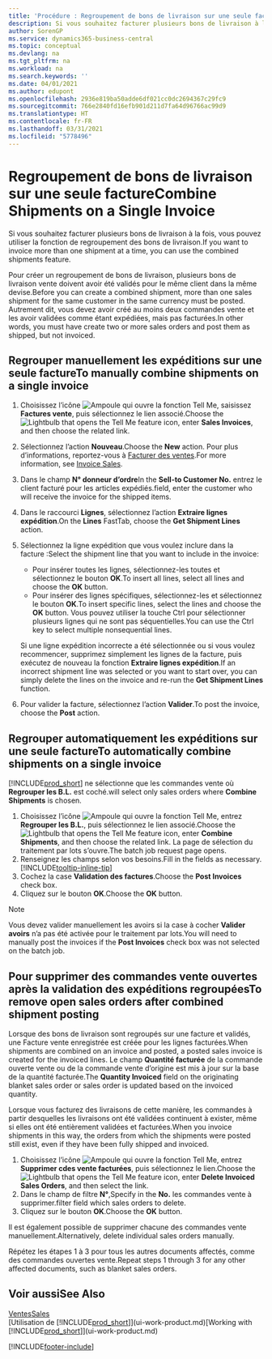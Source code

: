 ```yaml
---
title: 'Procédure : Regroupement de bons de livraison sur une seule facture | Microsoft Docs'
description: Si vous souhaitez facturer plusieurs bons de livraison à la fois, vous pouvez utiliser la fonction de regroupement des bons de livraison.
author: SorenGP
ms.service: dynamics365-business-central
ms.topic: conceptual
ms.devlang: na
ms.tgt_pltfrm: na
ms.workload: na
ms.search.keywords: ''
ms.date: 04/01/2021
ms.author: edupont
ms.openlocfilehash: 2936e819ba50adde6df021cc0dc2694367c29fc9
ms.sourcegitcommit: 766e2840fd16efb901d211d7fa64d96766ac99d9
ms.translationtype: HT
ms.contentlocale: fr-FR
ms.lasthandoff: 03/31/2021
ms.locfileid: "5778496"
---
```

# <a name="combine-shipments-on-a-single-invoice"></a><span data-ttu-id="d3971-103">Regroupement de bons de livraison sur une seule facture</span><span class="sxs-lookup"><span data-stu-id="d3971-103">Combine Shipments on a Single Invoice</span></span>
<span data-ttu-id="d3971-104">Si vous souhaitez facturer plusieurs bons de livraison à la fois, vous pouvez utiliser la fonction de regroupement des bons de livraison.</span><span class="sxs-lookup"><span data-stu-id="d3971-104">If you want to invoice more than one shipment at a time, you can use the combined shipments feature.</span></span>  

<span data-ttu-id="d3971-105">Pour créer un regroupement de bons de livraison, plusieurs bons de livraison vente doivent avoir été validés pour le même client dans la même devise.</span><span class="sxs-lookup"><span data-stu-id="d3971-105">Before you can create a combined shipment, more than one sales shipment for the same customer in the same currency must be posted.</span></span> <span data-ttu-id="d3971-106">Autrement dit, vous devez avoir créé au moins deux commandes vente et les avoir validées comme étant expédiées, mais pas facturées.</span><span class="sxs-lookup"><span data-stu-id="d3971-106">In other words, you must have create two or more sales orders and post them as shipped, but not invoiced.</span></span> 

## <a name="to-manually-combine-shipments-on-a-single-invoice"></a><span data-ttu-id="d3971-107">Regrouper manuellement les expéditions sur une seule facture</span><span class="sxs-lookup"><span data-stu-id="d3971-107">To manually combine shipments on a single invoice</span></span>  
1. <span data-ttu-id="d3971-108">Choisissez l’icône ![Ampoule qui ouvre la fonction Tell Me](media/ui-search/search_small.png "Dites-moi ce que vous voulez faire"), saisissez **Factures vente**, puis sélectionnez le lien associé.</span><span class="sxs-lookup"><span data-stu-id="d3971-108">Choose the ![Lightbulb that opens the Tell Me feature](media/ui-search/search_small.png "Tell me what you want to do") icon, enter **Sales Invoices**, and then choose the related link.</span></span>  
2. <span data-ttu-id="d3971-109">Sélectionnez l’action **Nouveau**.</span><span class="sxs-lookup"><span data-stu-id="d3971-109">Choose the **New** action.</span></span> <span data-ttu-id="d3971-110">Pour plus d’informations, reportez-vous à [Facturer des ventes](sales-how-invoice-sales.md).</span><span class="sxs-lookup"><span data-stu-id="d3971-110">For more information, see [Invoice Sales](sales-how-invoice-sales.md).</span></span>
3. <span data-ttu-id="d3971-111">Dans le champ **N° donneur d’ordre**</span><span class="sxs-lookup"><span data-stu-id="d3971-111">In the **Sell-to Customer No.**</span></span> <span data-ttu-id="d3971-112">entrez le client facturé pour les articles expédiés.</span><span class="sxs-lookup"><span data-stu-id="d3971-112">field, enter the customer who will receive the invoice for the shipped items.</span></span>  
4. <span data-ttu-id="d3971-113">Dans le raccourci **Lignes**, sélectionnez l’action **Extraire lignes expédition**.</span><span class="sxs-lookup"><span data-stu-id="d3971-113">On the **Lines** FastTab, choose the **Get Shipment Lines** action.</span></span>  
5. <span data-ttu-id="d3971-114">Sélectionnez la ligne expédition que vous voulez inclure dans la facture :</span><span class="sxs-lookup"><span data-stu-id="d3971-114">Select the shipment line that you want to include in the invoice:</span></span>  

    - <span data-ttu-id="d3971-115">Pour insérer toutes les lignes, sélectionnez-les toutes et sélectionnez le bouton **OK**.</span><span class="sxs-lookup"><span data-stu-id="d3971-115">To insert all lines, select all lines and choose the **OK** button.</span></span>  
    - <span data-ttu-id="d3971-116">Pour insérer des lignes spécifiques, sélectionnez-les et sélectionnez le bouton **OK**.</span><span class="sxs-lookup"><span data-stu-id="d3971-116">To insert specific lines, select the lines and choose the **OK** button.</span></span> <span data-ttu-id="d3971-117">Vous pouvez utiliser la touche Ctrl pour sélectionner plusieurs lignes qui ne sont pas séquentielles.</span><span class="sxs-lookup"><span data-stu-id="d3971-117">You can use the Ctrl key to select multiple nonsequential lines.</span></span>  

    <span data-ttu-id="d3971-118">Si une ligne expédition incorrecte a été sélectionnée ou si vous voulez recommencer, supprimez simplement les lignes de la facture, puis exécutez de nouveau la fonction **Extraire lignes expédition**.</span><span class="sxs-lookup"><span data-stu-id="d3971-118">If an incorrect shipment line was selected or you want to start over, you can simply delete the lines on the invoice and re-run the **Get Shipment Lines** function.</span></span>  
7. <span data-ttu-id="d3971-119">Pour valider la facture, sélectionnez l’action **Valider**.</span><span class="sxs-lookup"><span data-stu-id="d3971-119">To post the invoice, choose the **Post** action.</span></span>  

## <a name="to-automatically-combine-shipments-on-a-single-invoice"></a><span data-ttu-id="d3971-120">Regrouper automatiquement les expéditions sur une seule facture</span><span class="sxs-lookup"><span data-stu-id="d3971-120">To automatically combine shipments on a single invoice</span></span>  
[!INCLUDE[prod_short](includes/prod_short.md)] <span data-ttu-id="d3971-121">ne sélectionne que les commandes vente où **Regrouper les B.L.** est coché.</span><span class="sxs-lookup"><span data-stu-id="d3971-121">will select only sales orders where **Combine Shipments** is chosen.</span></span> 

1. <span data-ttu-id="d3971-122">Choisissez l’icône ![Ampoule qui ouvre la fonction Tell Me](media/ui-search/search_small.png "Dites-moi ce que vous voulez faire"), entrez **Regrouper les B.L.**, puis sélectionnez le lien associé.</span><span class="sxs-lookup"><span data-stu-id="d3971-122">Choose the ![Lightbulb that opens the Tell Me feature](media/ui-search/search_small.png "Tell me what you want to do") icon, enter **Combine Shipments**, and then choose the related link.</span></span> <span data-ttu-id="d3971-123">La page de sélection du traitement par lots s’ouvre.</span><span class="sxs-lookup"><span data-stu-id="d3971-123">The batch job request page opens.</span></span>  
2. <span data-ttu-id="d3971-124">Renseignez les champs selon vos besoins.</span><span class="sxs-lookup"><span data-stu-id="d3971-124">Fill in the fields as necessary.</span></span> [!INCLUDE[tooltip-inline-tip](includes/tooltip-inline-tip_md.md)]
3. <span data-ttu-id="d3971-125">Cochez la case **Validation des factures**.</span><span class="sxs-lookup"><span data-stu-id="d3971-125">Choose the **Post Invoices** check box.</span></span>  
4. <span data-ttu-id="d3971-126">Cliquez sur le bouton **OK**.</span><span class="sxs-lookup"><span data-stu-id="d3971-126">Choose the **OK** button.</span></span>  

> [!NOTE]  
>  <span data-ttu-id="d3971-127">Vous devez valider manuellement les avoirs si la case à cocher **Valider avoirs** n’a pas été activée pour le traitement par lots.</span><span class="sxs-lookup"><span data-stu-id="d3971-127">You will need to manually post the invoices if the **Post Invoices** check box was not selected on the batch job.</span></span>  

## <a name="to-remove-open-sales-orders-after-combined-shipment-posting"></a><span data-ttu-id="d3971-128">Pour supprimer des commandes vente ouvertes après la validation des expéditions regroupées</span><span class="sxs-lookup"><span data-stu-id="d3971-128">To remove open sales orders after combined shipment posting</span></span> 
<span data-ttu-id="d3971-129">Lorsque des bons de livraison sont regroupés sur une facture et validés, une Facture vente enregistrée est créée pour les lignes facturées.</span><span class="sxs-lookup"><span data-stu-id="d3971-129">When shipments are combined on an invoice and posted, a posted sales invoice is created for the invoiced lines.</span></span> <span data-ttu-id="d3971-130">Le champ **Quantité facturée** de la commande ouverte vente ou de la commande vente d’origine est mis à jour sur la base de la quantité facturée.</span><span class="sxs-lookup"><span data-stu-id="d3971-130">The **Quantity Invoiced** field on the originating blanket sales order or sales order is updated based on the invoiced quantity.</span></span>  

<span data-ttu-id="d3971-131">Lorsque vous facturez des livraisons de cette manière, les commandes à partir desquelles les livraisons ont été validées continuent à exister, même si elles ont été entièrement validées et facturées.</span><span class="sxs-lookup"><span data-stu-id="d3971-131">When you invoice shipments in this way, the orders from which the shipments were posted still exist, even if they have been fully shipped and invoiced.</span></span>   

1. <span data-ttu-id="d3971-132">Choisissez l’icône ![Ampoule qui ouvre la fonction Tell Me](media/ui-search/search_small.png "Dites-moi ce que vous voulez faire"), entrez **Supprimer cdes vente facturées**, puis sélectionnez le lien.</span><span class="sxs-lookup"><span data-stu-id="d3971-132">Choose the ![Lightbulb that opens the Tell Me feature](media/ui-search/search_small.png "Tell me what you want to do") icon, enter **Delete Invoiced Sales Orders**, and then select the link.</span></span>  
2. <span data-ttu-id="d3971-133">Dans le champ de filtre **N°**,</span><span class="sxs-lookup"><span data-stu-id="d3971-133">Specify in the **No.**</span></span> <span data-ttu-id="d3971-134">les commandes vente à supprimer.</span><span class="sxs-lookup"><span data-stu-id="d3971-134">filter field which sales orders to delete.</span></span>  
3. <span data-ttu-id="d3971-135">Cliquez sur le bouton **OK**.</span><span class="sxs-lookup"><span data-stu-id="d3971-135">Choose the **OK** button.</span></span>  

<span data-ttu-id="d3971-136">Il est également possible de supprimer chacune des commandes vente manuellement.</span><span class="sxs-lookup"><span data-stu-id="d3971-136">Alternatively, delete individual sales orders manually.</span></span>  

<span data-ttu-id="d3971-137">Répétez les étapes 1 à 3 pour tous les autres documents affectés, comme des commandes ouvertes vente.</span><span class="sxs-lookup"><span data-stu-id="d3971-137">Repeat steps 1 through 3 for any other affected documents, such as blanket sales orders.</span></span>

## <a name="see-also"></a><span data-ttu-id="d3971-138">Voir aussi</span><span class="sxs-lookup"><span data-stu-id="d3971-138">See Also</span></span>  
[<span data-ttu-id="d3971-139">Ventes</span><span class="sxs-lookup"><span data-stu-id="d3971-139">Sales</span></span>](sales-manage-sales.md)  
<span data-ttu-id="d3971-140">[Utilisation de [!INCLUDE[prod_short](includes/prod_short.md)]](ui-work-product.md)</span><span class="sxs-lookup"><span data-stu-id="d3971-140">[Working with [!INCLUDE[prod_short](includes/prod_short.md)]](ui-work-product.md)</span></span>


[!INCLUDE[footer-include](includes/footer-banner.md)]